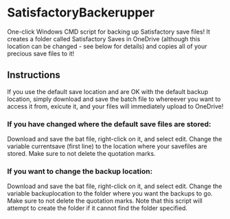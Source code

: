 # SatisfactoryBackerupper
One-click Windows CMD script for backing up Satisfactory save files! It creates a folder called Satisfactory Saves in OneDrive (although this location can be changed - see below for details) and copies all of your precious save files to it!
## Instructions

If you use the default save location and are OK with the default backup location, simply download and save the batch file to whereever you want to access it from, exicute it, and your files will immediately upload to OneDrive!

### If you have changed where the default save files are stored:

Download and save the bat file, right-click on it, and select edit. Change the variable currentsave (first line) to the location where your savefiles are stored. Make sure to not delete the quotation marks.

### If you want to change the backup location:

Download and save the bat file, right-click on it, and select edit. Change the variable backuplocation to the folder where you want the backups to go. Make sure to not delete the quotation marks. Note that this script will attempt to create the folder if it cannot find the folder specified.
